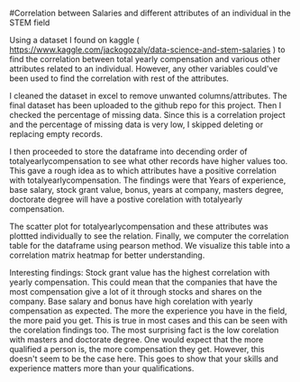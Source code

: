 #Correlation between Salaries and different attributes of an individual in the STEM field

Using a dataset I found on kaggle ( https://www.kaggle.com/jackogozaly/data-science-and-stem-salaries ) to find the correlation between total yearly compensation and various other attributes related to an individual. However, any other variables could've been used to find the correlation with rest of the attributes.

I cleaned the dataset in excel to remove unwanted columns/attributes. The final dataset has been uploaded to the github repo for this project. Then I checked the percentage of missing data. Since this is a correlation project and the percentage of missing data is very low, I skipped deleting or replacing empty records.

I then proceeded to store the dataframe into decending order of totalyearlycompensation to see what other records have higher values too. This gave a rough idea as to which attributes have a positive correlation with totalyearlycompensation. The findings were that Years of experience, base salary, stock grant value, bonus, years at company, masters degree, doctorate degree will have a postive corelation with totalyearly compensation. 


The scatter plot for totalyearlycompensation and these attributes was plottted individually to see the relation. Finally, we computer the correlation table for the dataframe using pearson method. We visualize this table into a correlation matrix heatmap for better understanding.

Interesting findings:
Stock grant value has the highest correlation with yearly compensation. This could mean that the companies that have the most compensation give a lot of it through stocks and shares on the company.
Base salary and bonus have high corelation with yearly compensation as expected.
The more the experience you have in the field, the more paid you get. This is true in most cases and this can be seen with the corelation findings too.
The most surprising fact is the low corelation with masters and doctorate degree. One would expect that the more qualified a person is, the more compensation they get. However, this doesn't seem to be the case here. This goes to show that your skills and experience matters more than your qualifications.
